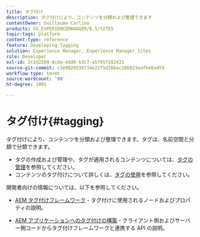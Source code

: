 ```yaml
---
title: タグ付け
description: タグ付けにより、コンテンツを分類および整理できます
contentOwner: Guillaume Carlino
products: SG_EXPERIENCEMANAGER/6.5/SITES
topic-tags: platform
content-type: reference
feature: Developing,Tagging
solution: Experience Manager, Experience Manager Sites
role: Developer
exl-id: 2c1d2260-8cda-4dd0-b3c7-a57957282421
source-git-commit: c3e9029236734e22f5d266ac26b923eafbe0a459
workflow-type: tm+mt
source-wordcount: '98'
ht-degree: 100%

---
```


# タグ付け{#tagging}

タグ付けにより、コンテンツを分類および整理できます。タグは、名前空間と分類で分類できます。

* タグの作成および管理や、タグが適用されるコンテンツについては、[タグの管理](/help/sites-administering/tags.md)を参照してください。
* コンテンツのタグ付けについて詳しくは、[タグの使用](/help/sites-authoring/tags.md)を参照してください。

開発者向けの情報については、以下を参照してください。

* [AEM タグ付けフレームワーク](/help/sites-developing/framework.md) - タグ付けに使用されるノードおよびプロパティの説明。

* [AEM アプリケーションへのタグ付けの構築](/help/sites-developing/building.md) - クライアント側およびサーバー側コードからタグ付けフレームワークと連携する API の説明。
